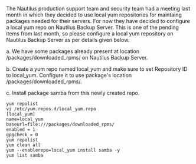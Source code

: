 The Nautilus production support team and security team had a meeting last month in which they decided to use local yum repositories for maintaing packages needed for their servers. For now they have decided to configure a local yum repo on Nautilus Backup Server. This is one of the pending items from last month, so please configure a local yum repository on Nautilus Backup Server as per details given below.

a. We have some packages already present at location /packages/downloaded_rpms/ on Nautilus Backup Server.

b. Create a yum repo named local_yum and make sure to set Repository ID to local_yum. Configure it to use package's location /packages/downloaded_rpms/.

c. Install package samba from this newly created repo.

```
yum repolist
vi /etc/yum.repos.d/local_yum.repo
[local_yum]
name=local_yum
baseurl=file:///packages/downloaded_rpms/
enabled = 1
gpgcheck = 0
yum repolist
yum clean all
yum --enablerepo=local_yum install samba -y
yum list samba
```
